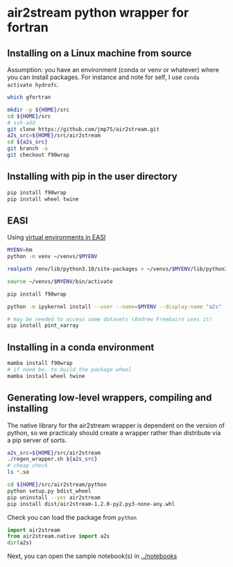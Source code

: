 # air2stream python wrapper for fortran

## Installing on a Linux machine from source

Assumption: you have an environment (conda or venv or whatever) where you can install packages. For instance and note for self, I use `conda activate hydrofc`.

```sh
which gfortran

mkdir -p ${HOME}/src
cd ${HOME}/src
# ssh-add
git clone https://github.com/jmp75/air2stream.git
a2s_src=${HOME}/src/air2stream
cd ${a2s_src}
git branch -a
git checkout f90wrap
```

## Installing with pip in the user directory

```sh
pip install f90wrap
pip install wheel twine
```

## EASI

Using [virtual environments in EASI](https://docs.csiro.easi-eo.solutions/user-guide/developers/jupyterlab/virtual-environment/)

```sh
MYENV=hm
python -m venv ~/venvs/$MYENV

realpath /env/lib/python3.10/site-packages > ~/venvs/$MYENV/lib/python3.10/site-packages/base_venv.pth

source ~/venvs/$MYENV/bin/activate

pip install f90wrap

python -m ipykernel install --user --name=$MYENV --display-name "a2s"

# may be needed to access some datasets (Andrew Freebairn uses it)
pip install pint_xarray
```

## Installing in a conda environment

```sh
mamba install f90wrap
# if need be, to build the package wheel
mamba install wheel twine
```

## Generating low-level wrappers, compiling and installing

The native library for the air2stream wrapper is dependent on the version of python, so we practicaly should create a wrapper rather than distribute via a pip server of sorts.

```sh
a2s_src=${HOME}/src/air2stream
./regen_wrapper.sh ${a2s_src}
# cheap check
ls *.so
```

```sh
cd ${HOME}/src/air2stream/python 
python setup.py bdist_wheel
pip uninstall --yes air2stream
pip install dist/air2stream-1.2.0-py2.py3-none-any.whl
```

Check you can load the package from `python`

```python
import air2stream
from air2stream.native import a2s
dir(a2s)
```

Next, you can open the sample notebook(s) in [../notebooks](../notebooks)

